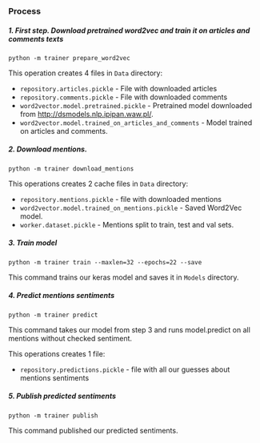 ### Process

##### 1. First step. Download pretrained word2vec and train it on articles and comments texts

```shell script
python -m trainer prepare_word2vec
```
This operation creates 4 files in `Data` directory:
- `repository.articles.pickle` - File with downloaded articles
- `repository.comments.pickle` - File with downloaded comments
- `word2vector.model.pretrained.pickle` - Pretrained model downloaded from http://dsmodels.nlp.ipipan.waw.pl/.
- `word2vector.model.trained_on_articles_and_comments` - Model trained on articles and comments.

##### 2. Download mentions.

```shell script
python -m trainer download_mentions
```

This operations creates 2 cache files in `Data` directory:  
- `repository.mentions.pickle` - file with downloaded mentions
- `word2vector.model.trained_on_mentions.pickle` - Saved Word2Vec model.
- `worker.dataset.pickle` - Mentions split to train, test and val sets.

##### 3. Train model 

```shell script
python -m trainer train --maxlen=32 --epochs=22 --save
```

This command trains our keras model and saves it in `Models` directory. 

##### 4. Predict mentions sentiments
```shell script
python -m trainer predict
``` 

This command takes our model from step 3 and runs model.predict on all mentions 
without checked sentiment.

This operations creates 1 file:
- `repository.predictions.pickle` - file with all our guesses about mentions sentiments



##### 5. Publish predicted sentiments
```shell script
python -m trainer publish
```

This command published our predicted sentiments. 